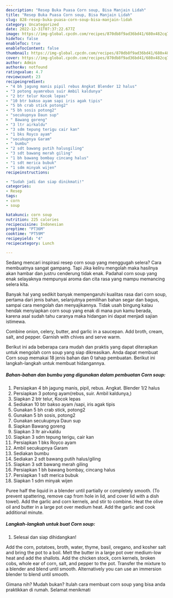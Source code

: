 ```yaml
---
description: "Resep Buka Puasa Corn soup, Bisa Manjain Lidah"
title: "Resep Buka Puasa Corn soup, Bisa Manjain Lidah"
slug: 828-resep-buka-puasa-corn-soup-bisa-manjain-lidah
category: Uncategorized
date: 2022-12-31T07:37:22.677Z
image: https://img-global.cpcdn.com/recipes/870db8f9ad36bd41/680x482cq70/corn-soup-foto-resep-utama.jpg
hideToc: false
enableToc: true
enableTocContent: false
thumbnail: https://img-global.cpcdn.com/recipes/870db8f9ad36bd41/680x482cq70/corn-soup-foto-resep-utama.jpg
cover: https://img-global.cpcdn.com/recipes/870db8f9ad36bd41/680x482cq70/corn-soup-foto-resep-utama.jpg
author: Admin
authorAv: notfound
ratingvalue: 4.7
reviewcount: 23
recipeingredient:
- "4 bh jagung manis pipil rebus Angkat Blender 12 halus"
- "3 potong ayamrebus suir Ambil kaldunya"
- "2 btr telur Kocok lepas"
- "10 btr bakso ayam sapi iris agak tipis"
- "5 bh crab stick potong2"
- "5 bh sosis potong2"
- "secukupnya Daun sup"
- " Bawang goreng"
- "3 ltr airkaldu"
- "3 sdm tepung terigu cair kan"
- "1 bks Royco ayam"
- "secukupnya Garam"
- " bumbu"
- "2 sdt bawang putih halusgiling"
- "3 sdt bawang merah giling"
- "1 bh bawang bombay cincang halus"
- "1 sdt merica bubuk"
- "1 sdm minyak wijen"
recipeinstructions:

- "Sudah jadi dan siap dinikmati!"
categories:
- Resep
tags:
- corn
- soup

katakunci: corn soup 
nutrition: 225 calories
recipecuisine: Indonesian
preptime: "PT36M"
cooktime: "PT59M"
recipeyield: "4"
recipecategory: Lunch

---
```



Sedang mencari inspirasi resep corn soup yang menggugah selera? Cara membuatnya sangat gampang. Tapi Jika keliru mengolah maka hasilnya akan hambar dan justru cenderung tidak enak. Padahal corn soup yang enak selayaknya mempunyai aroma dan cita rasa yang mampu memancing selera kita.


Banyak hal yang sedikit banyak mempengaruhi kualitas rasa dari corn soup, pertama dari jenis bahan, selanjutnya pemilihan bahan segar dan bagus, sampai cara mengolah dan menyajikannya. Tidak usah bingung kalau hendak menyiapkan corn soup yang enak di mana pun kamu berada, karena asal sudah tahu caranya maka hidangan ini dapat menjadi sajian istimewa.

Combine onion, celery, butter, and garlic in a saucepan. Add broth, cream, salt, and pepper. Garnish with chives and serve warm.


Berikut ini ada beberapa cara mudah dan praktis yang dapat diterapkan untuk mengolah corn soup yang siap dikreasikan. Anda dapat membuat Corn soup memakai 18 jenis bahan dan 0 tahap pembuatan. Berikut ini langkah-langkah untuk membuat hidangannya.

<!--inarticleads1-->

##### Bahan-bahan dan bumbu yang digunakan dalam pembuatan Corn soup:

1. Persiapkan 4 bh jagung manis, pipil, rebus. Angkat. Blender 1/2 halus
1. Persiapkan 3 potong ayam(rebus, suir. Ambil kaldunya,)
1. Siapkan 2 btr telur, Kocok lepas
1. Sediakan 10 btr bakso ayam /sapi, iris agak tipis
1. Gunakan 5 bh crab stick, potong2
1. Gunakan 5 bh sosis, potong2
1. Gunakan secukupnya Daun sup
1. Siapkan  Bawang goreng
1. Siapkan 3 ltr air+kaldu
1. Siapkan 3 sdm tepung terigu, cair kan
1. Persiapkan 1 bks Royco ayam
1. Ambil secukupnya Garam
1. Sediakan  bumbu
1. Sediakan 2 sdt bawang putih halus/giling
1. Siapkan 3 sdt bawang merah giling
1. Persiapkan 1 bh bawang bombay, cincang halus
1. Persiapkan 1 sdt merica bubuk
1. Siapkan 1 sdm minyak wijen


Puree half the liquid in a blender until partially or completely smooth. (To prevent spattering, remove cap from hole in lid, and cover lid with a dish towel). Add the garlic and corn kernels, and stir to combine. Heat the olive oil and butter in a large pot over medium heat. Add the garlic and cook additional minute. 

<!--inarticleads2-->

##### Langkah-langkah untuk buat Corn soup:


1. Selesai dan siap dihidangkan!

Add the corn, potatoes, broth, water, thyme, basil, oregano, and kosher salt and bring the pot to a boil. Melt the butter in a large pot over medium-low heat and add the shallots. Add the chicken stock, corn kernels, broken cobs, whole ear of corn, salt, and pepper to the pot. Transfer the mixture to a blender and blend until smooth. Alternatively you can use an immersion blender to blend until smooth. 

Gimana nih? Mudah bukan? Itulah cara membuat corn soup yang bisa anda praktikkan di rumah. Selamat menikmati
